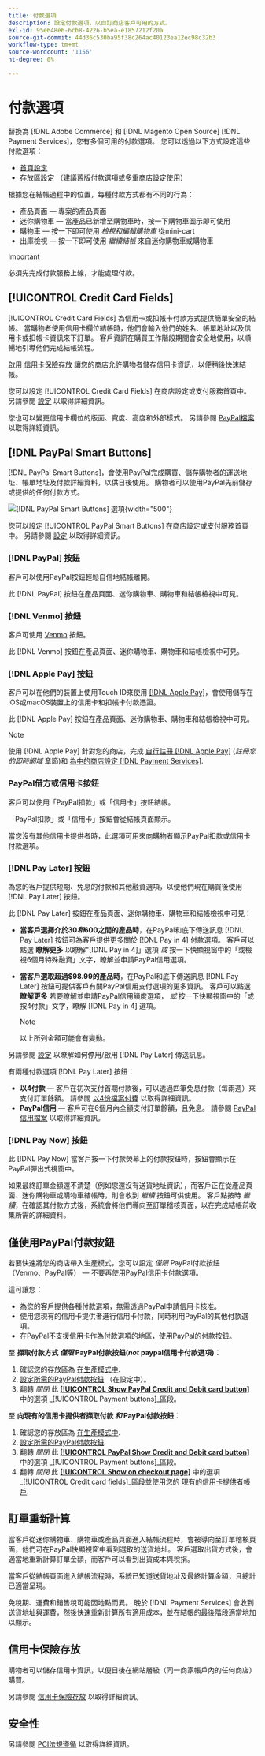 ```yaml
---
title: 付款選項
description: 設定付款選項，以自訂商店客戶可用的方式。
exl-id: 95e648e6-6cb8-4226-b5ea-e1857212f20a
source-git-commit: 44d36c530ba95f38c264ac40123ea12ec98c32b3
workflow-type: tm+mt
source-wordcount: '1156'
ht-degree: 0%

---
```


# 付款選項

替換為 [!DNL Adobe Commerce] 和 [!DNL Magento Open Source] [!DNL Payment Services]，您有多個可用的付款選項。 您可以透過以下方式設定這些付款選項：

* [首頁設定](payments-home.md)
* [存放區設定](configure-admin.md) （建議舊版付款選項或多重商店設定使用）

根據您在結帳過程中的位置，每種付款方式都有不同的行為：

* 產品頁面 — 專案的產品頁面
* 迷你購物車 — 當產品已新增至購物車時，按一下購物車圖示即可使用
* 購物車 — 按一下即可使用 _檢視和編輯購物車_ 從mini-cart
* 出庫檢視 — 按一下即可使用 _繼續結帳_ 來自迷你購物車或購物車

>[!IMPORTANT]
>
>必須先完成付款服務上線，才能處理付款。

## [!UICONTROL Credit Card Fields]

[!UICONTROL Credit Card Fields] 為信用卡或扣帳卡付款方式提供簡單安全的結帳。 當購物者使用信用卡欄位結帳時，他們會輸入他們的姓名、帳單地址以及信用卡或扣帳卡資訊來下訂單。 客戶資訊在購買工作階段期間會安全地使用，以順暢地引導他們完成結帳流程。

啟用 [信用卡保險存放](#vaulting) 讓您的商店允許購物者儲存信用卡資訊，以便稍後快速結帳。

您可以設定 [!UICONTROL Credit Card Fields] 在商店設定或支付服務首頁中。 另請參閱 [設定](settings.md#credit-card-fields) 以取得詳細資訊。

您也可以變更信用卡欄位的版面、寬度、高度和外部樣式。 另請參閱 [PayPal檔案](https://developer.paypal.com/docs/checkout/advanced/customize/card-field-style/) 以取得詳細資訊。

## [!DNL PayPal Smart Buttons]

[!DNL PayPal Smart Buttons]，會使用PayPal完成購買、儲存購物者的運送地址、帳單地址及付款詳細資料，以供日後使用。 購物者可以使用PayPal先前儲存或提供的任何付款方式。

![[!DNL PayPal Smart Buttons] 選項](assets/payment-buttons.png){width="500"}

您可以設定 [!UICONTROL PayPal Smart Buttons] 在商店設定或支付服務首頁中。  另請參閱 [設定](settings.md#payment-buttons) 以取得詳細資訊。

### [!DNL PayPal] 按鈕

客戶可以使用PayPal按鈕輕鬆自信地結帳離開。

此 [!DNL PayPal] 按鈕在產品頁面、迷你購物車、購物車和結帳檢視中可見。

### [!DNL Venmo] 按鈕

客戶可使用 [Venmo](https://venmo.com/) 按鈕。

此 [!DNL Venmo] 按鈕在產品頁面、迷你購物車、購物車和結帳檢視中可見。

### [!DNL Apple Pay] 按鈕

客戶可以在他們的裝置上使用Touch ID來使用 [[!DNL Apple Pay]](https://www.apple.com/apple-pay/)，會使用儲存在iOS或macOS裝置上的信用卡和扣帳卡付款憑證。

此 [!DNL Apple Pay] 按鈕在產品頁面、迷你購物車、購物車和結帳檢視中可見。

>[!NOTE]
>
> 使用 [!DNL Apple Pay] 針對您的商店，完成 [自行註冊 [!DNL Apple Pay]](https://developer.paypal.com/docs/checkout/apm/apple-pay/#register-your-live-domain) (_註冊您的即時網域_ 章節)和 [為中的商店設定 [!DNL Payment Services]](settings.md#payment-buttons).

### PayPal借方或信用卡按鈕

客戶可以使用「PayPal扣款」或「信用卡」按鈕結帳。

「PayPal扣款」或「信用卡」按鈕會從結帳頁面顯示。

當您沒有其他信用卡提供者時，此選項可用來向購物者顯示PayPal扣款或信用卡付款選項。

### [!DNL Pay Later] 按鈕

為您的客戶提供短期、免息的付款和其他融資選項，以便他們現在購買後使用 [!DNL Pay Later] 按鈕。

此 [!DNL Pay Later] 按鈕在產品頁面、迷你購物車、購物車和結帳檢視中可見：

* **當客戶選擇介於$30和$600之間的產品時**，在PayPal和底下傳送訊息 [!DNL Pay Later] 按鈕可為客戶提供更多關於 [!DNL Pay in 4] 付款選項。 客戶可以點選 **瞭解更多** 以瞭解&quot;[!DNL Pay in 4]」選項 _或_ 按一下快顯視窗中的「或檢視6個月特殊融資」文字，瞭解並申請PayPal信用選項。
* **當客戶選取超過$98.99的產品時**，在PayPal和底下傳送訊息 [!DNL Pay Later] 按鈕可提供客戶有關PayPal信用支付選項的更多資訊。 客戶可以點選 **瞭解更多** 若要瞭解並申請PayPal信用額度選項， _或_ 按一下快顯視窗中的「或按4付款」文字，瞭解 [!DNL Pay in 4] 選項。

  >[!NOTE]
  >
  >以上所列金額可能會有變動。

另請參閱 [設定](settings.md#payment-buttons) 以瞭解如何停用/啟用 [!DNL Pay Later] 傳送訊息。

有兩種付款選項 [!DNL Pay Later] 按鈕：

* **以4付款** — 客戶在初次支付首期付款後，可以透過四筆免息付款（每兩週）來支付訂單餘額。 請參閱 [以4份檔案付費](https://www.paypal.com/us/digital-wallet/ways-to-pay/buy-now-pay-later) 以取得詳細資訊。
* **PayPal信用** — 客戶可在6個月內全額支付訂單餘額，且免息。 請參閱 [PayPal信用檔案](https://www.paypal.com/us/webapps/mpp/paypal-credit) 以取得詳細資訊。

### [!DNL Pay Now] 按鈕

此 [!DNL Pay Now] 當客戶按一下付款熒幕上的付款按鈕時，按鈕會顯示在PayPal彈出式視窗中。

如果最終訂單金額還不清楚（例如您還沒有送貨地址資訊），而客戶正在從產品頁面、迷你購物車或購物車結帳時，則會收到 _繼續_ 按鈕可供使用。 客戶點按時 _繼續_，在確認其付款方式後，系統會將他們導向至訂單稽核頁面，以在完成結帳前收集所需的詳細資料。

## 僅使用PayPal付款按鈕

若要快速將您的商店帶入生產模式，您可以設定 _僅限_ PayPal付款按鈕（Venmo、PayPal等） — 不要再使用PayPal信用卡付款選項。

這可讓您：

* 為您的客戶提供各種付款選項，無需透過PayPal申請信用卡核准。
* 使用您現有的信用卡提供者進行信用卡付款，同時利用PayPal的其他付款選項。
* 在PayPal不支援信用卡作為付款選項的地區，使用PayPal的付款按鈕。

至 **擷取付款方式 _僅限_ PayPal付款按鈕(_not_ paypal信用卡付款選項)**：

1. 確認您的存放區為 [在生產模式中](settings.md#enable-payment-services).
1. [設定所需的PayPal付款按鈕](settings.md#payment-buttons) （在設定中）。
1. 翻轉 _關閉_ 此 **[[!UICONTROL Show PayPal Credit and Debit card button]](settings.md#payment-buttons)** 中的選項 _[!UICONTROL Payment buttons]_區段。

至 **向現有的信用卡提供者擷取付款 _和_ PayPal付款按鈕**：

1. 確認您的存放區為 [在生產模式中](settings.md#enable-payment-services).
1. [設定所需的PayPal付款按鈕](settings.md#payment-buttons).
1. 翻轉 _關閉_ 此 **[[!UICONTROL PayPal Show Credit and Debit card button]](settings.md#payment-buttons)** 中的選項 _[!UICONTROL Payment buttons]_區段。
1. 翻轉 _關閉_ 此 **[[!UICONTROL Show on checkout page]](settings.md#credit-card-fields)** 中的選項 _[!UICONTROL Credit card fields]_區段並使用您的 [現有的信用卡提供者帳戶](https://experienceleague.adobe.com/docs/commerce-admin/stores-sales/payments/payments.html#payments).

## 訂單重新計算

當客戶從迷你購物車、購物車或產品頁面進入結帳流程時，會被導向至訂單稽核頁面，他們可在PayPal快顯視窗中看到選取的送貨地址。 客戶選取出貨方式後，會適當地重新計算訂單金額，而客戶可以看到出貨成本與稅捐。

當客戶從結帳頁面進入結帳流程時，系統已知道送貨地址及最終計算金額，且總計已適當呈現。

免稅期、運費和銷售稅可能因地點而異。 晚於 [!DNL Payment Services] 會收到送貨地址與運費，然後快速重新計算所有適用成本，並在結帳的最後階段適當地加以顯示。

## 信用卡保險存放

購物者可以儲存信用卡資訊，以便日後在網站層級（同一商家帳戶內的任何商店）購買。

另請參閱 [信用卡保險存放](vaulting.md) 以取得詳細資訊。

## 安全性

另請參閱 [PCI法規遵循](security.md#pci-compliance) 以取得詳細資訊。
